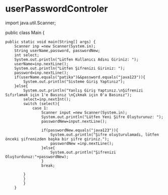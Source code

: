 # userPasswordControler
import java.util.Scanner;

public class Main {

    public static void main(String[] args) {
        Scanner inp =new Scanner(System.in);
        String userName,password, passwordNew;
        int select;
        System.out.println("Lütfen Kullanıcı Adını Giriniz: ");
        userName=inp.nextLine();
        System.out.println("Lütfen Şifrenizi Giriniz: ");
        password=inp.nextLine();
        if(userName.equals("patika")&&password.equals("java123")){
            System.out.println("Sisteme Giriş Yaptınız");
        }else{
            System.out.println("Yanlış Giriş Yaptınız.\nŞifrenizi Sıfırlamak için 1'e Basınız \nÇıkmak için 0'a Basınız");
            select=inp.nextInt();
            switch (select){
                case 1:
                    Scanner input =new Scanner(System.in);
                    System.out.println("Lütfen Yeni Şifre Oluşturunuz: ");
                    passwordNew=input.nextLine();

                    if(passwordNew.equals("java123")){
                        System.out.println("Şifre oluşturulamadı, lütfen önceki şifrenizden başka bir şifre giriniz.");
                        passwordNew =inp.nextLine();
                    }else{
                        System.out.println("Şifrenizi Oluşturdunuz:"+passwordNew);
                    }
                    break;

            }
            }
            }
        }
       
